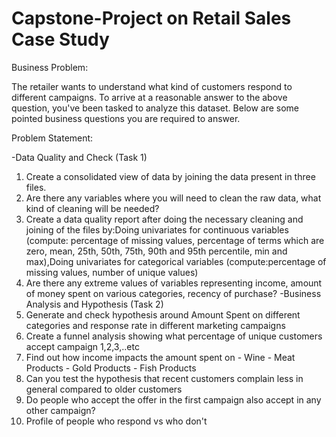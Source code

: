 # Capstone-Project on Retail Sales Case Study

Business Problem:

The retailer wants to understand what kind of customers respond to different campaigns. To arrive at a reasonable answer to the above question, you've been tasked to analyze this dataset. Below are some pointed business questions you are required to answer.

Problem Statement:

-Data Quality and Check (Task 1)
1.	Create a consolidated view of data by joining the data present in three files.
2.	Are there any variables where you will need to clean the raw data, what kind of cleaning will be needed?
3.	Create a data quality report after doing the necessary cleaning and joining of the files by:Doing univariates for continuous variables (compute: percentage of missing values, percentage of terms which are zero, mean, 25th, 50th, 75th, 90th and 95th percentile, min and max),Doing univariates for categorical variables (compute:percentage of missing values, number of unique values)
5.	Are there any extreme values of variables representing income, amount of money spent on various categories, recency of purchase?
-Business Analysis and Hypothesis (Task 2)
6.	Generate and check hypothesis around Amount Spent on different categories and response rate in different marketing campaigns
7.	Create a funnel analysis showing what percentage of unique customers accept campaign 1,2,3,..etc
8.	Find out how income impacts the amount spent on - Wine - Meat Products - Gold Products - Fish Products
9.	Can you test the hypothesis that recent customers complain less in general compared to older customers
10.	Do people who accept the offer in the first campaign also accept in any other campaign?
11.	Profile of people who respond vs who don't

